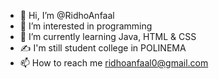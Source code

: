- 👋 Hi, I’m @RidhoAnfaal
- 👀 I’m interested in programming
- 🌱 I’m currently learning Java, HTML & CSS
- ✍ I'm still student college in POLINEMA 
- 📫 How to reach me ridhoanfaal0@gmail.com
